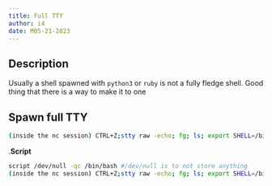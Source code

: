 ```yaml
---
title: Full TTY
author: i4
date: M05-21-2023
---
```


## Description
Usually a shell spawned with `python3` or `ruby` is not a fully fledge shell. Good thing that there is a way to make it to one

## Spawn full TTY
```bash
(inside the nc session) CTRL+Z;stty raw -echo; fg; ls; export SHELL=/bin/bash; export TERM=screen; stty rows 38 columns 116; reset;
```

.**Script**
```bash
script /dev/null -qc /bin/bash #/dev/null is to not store anything
(inside the nc session) CTRL+Z;stty raw -echo; fg; ls; export SHELL=/bin/bash; export TERM=screen; stty rows 38 columns 116; reset;
```
